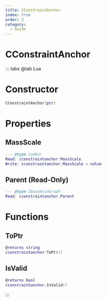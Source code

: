 ```yaml
---
title: CConstraintAnchor
index: true
order: 2
category:
  - Guide
---
```


# CConstraintAnchor

::: tabs
@tab Lua
# Constructor
```lua
CConstraintAnchor(ptr)
```
# Properties
## MassScale 
```lua
--- @type number
Read: cconstraintanchor.MassScale
Write: cconstraintanchor.MassScale = value
```
## Parent (Read-Only)
```lua
--- @type CBaseAnimGraph
Read: cconstraintanchor.Parent
```
# Functions
## ToPtr
```lua
@returns string
cconstraintanchor:ToPtr()
```
## IsValid
```lua
@returns bool
cconstraintanchor:IsValid()
```

:::